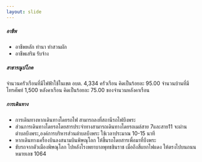 ```yaml
---
layout: slide
---
```

##### อาชีพ
* อาชีพหลัก ทำนา ทำสวนผัก
* อาชีพเสริม รับจ้าง

##### สาธารณูปโภค
จำนวนครัวเรือนที่มีไฟฟ้าใช้ในเขต อบต. 4,334 ครัวเรือน คิดเป็นร้อยละ 95.00 จำนวนบ้านที่มีโทรศัพท์ 1,500 หลังคาเรือน คิดเป็นร้อยละ 75.00 ของจำนวนหลังคาเรือน

##### การเดินทาง
* การเดินทางหากเดินทางโดยรถไฟ สามารถลงที่สถานีรถไฟบึงพระ 
* ส่วนการเดินทางโดยรถโดยสารประจำทางสามารถเดินทางโดยรถเมล์สาย 7และสาย11 จะผ่านตำบลบึงพระ,องค์การบริหารส่วนตำบลบึงพระ ใช้เวลาประมาณ 10-15 นาที
* หากเดินทางเครื่องบินลงสนามบินพิษณุโลก ให้ขึ้นรถโดยสารเพื่อมาที่บึงพระ
* ขับรถจากตัวเมืองพิษณุโลก ไปหลังโรงพยาบาลพุทธชินราช เมื่อถึงสี่แยกไฟแดง ให้ตรงไปบนถนนหมายเลข 1064
